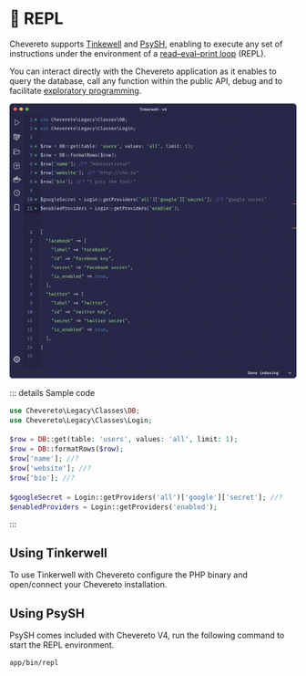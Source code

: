# 💫 REPL

Chevereto supports [Tinkewell](https://tinkerwell.app/) and [PsySH](https://psysh.org/), enabling to execute any set of instructions under the environment of a [read–eval–print loop](https://en.wikipedia.org/wiki/Read%E2%80%93eval%E2%80%93print_loop) (REPL).

You can interact directly with the Chevereto application as it enables to query the database, call any function within the public API, debug and to facilitate [exploratory programming](https://en.wikipedia.org/wiki/Exploratory_programming).

![Tinkerwell Chevereto](../../src/third-party/tinkerwell/tinkerwell-chevereto.png)

::: details Sample code
```php
use Chevereto\Legacy\Classes\DB;
use Chevereto\Legacy\Classes\Login;

$row = DB::get(table: 'users', values: 'all', limit: 1);
$row = DB::formatRows($row);
$row['name']; //?
$row['website']; //?
$row['bio']; //?

$googleSecret = Login::getProviders('all')['google']['secret']; //?
$enabledProviders = Login::getProviders('enabled');
```
:::

## Using Tinkerwell

To use Tinkerwell with Chevereto configure the PHP binary and open/connect your Chevereto installation.

## Using PsySH

PsySH comes included with Chevereto V4, run the following command to start the REPL environment.

```sh
app/bin/repl
```
